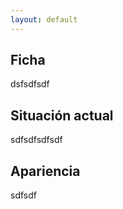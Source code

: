 ```yaml
---
layout: default
---
```

## Ficha

dsfsdfsdf

## Situación actual

sdfsdfsdfsdf
## Apariencia

sdfsdf
